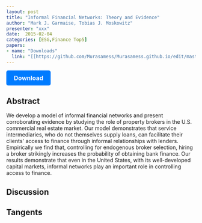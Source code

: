```yaml
---
layout: post
title: "Informal Financial Networks: Theory and Evidence"
author: "Mark J. Garmaise, Tobias J. Moskowitz"
presenter: "xxx"
date:  2015-02-04
categories: [ESG,Finance Top5]
papers:
- name: "Downloads"
  link: "[[https://github.com/Murasamess/Murasamess.github.io/edit/master/_posts/2020-05-21-diff-privacy.markdown](https://www.jstor.org/stable/1262736)](https://www.jstor.org/stable/pdf/1262736.pdf?refreqid=excelsior%3A11b150d8c4a365cd268c006a47601fae&ab_segments=&origin=&initiator=&acceptTC=1)"
---
```

<p>
  <a href="[https://www.jstor.org/stable/1262736](https://www.jstor.org/stable/pdf/1262736.pdf?refreqid=excelsior%3A11b150d8c4a365cd268c006a47601fae&ab_segments=&origin=&initiator=&acceptTC=1)" class="button">
    Download
  </a>
</p>

<style>
  .button {
    display: inline-block;
    padding: 10px 20px;
    background-color: #007bff;
    color: #fff;
    text-decoration: none;
    border-radius: 5px;
    font-size: 16px;
    font-weight: bold;
  }
</style>
## Abstract
We develop a model of informal financial networks and present corroborating evidence by studying the role of property brokers in the U.S. commercial real estate market. Our model demonstrates that service intermediaries, who do not themselves supply loans, can facilitate their clients' access to finance through informal relationships with lenders. Empirically we find that, controlling for endogenous broker selection, hiring a broker strikingly increases the probability of obtaining bank finance. Our results demonstrate that even in the United States, with its well-developed capital markets, informal networks play an important role in controlling access to finance.

## Discussion


## Tangents




